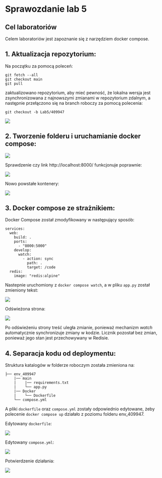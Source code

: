 # Sprawozdanie lab 5
## Cel laboratoriów
Celem laboratoriów jest zapoznanie się z narzędziem docker compose.

## 1. Aktualizacja repozytorium:
Na początku za pomocą poleceń:

```
git fetch --all
git checkout main
git pull
```

zaktualizowano repozytorium, aby mieć pewność, że lokalna wersja jest zsynchronizowana z najnowszymi zmianami w repozytorium zdalnym, 
a następnie przełączono się na branch roboczy za pomocą polecenia:

```
git checkout -b Lab5/409947
```

![](https://github.com/Ciotomate/dev-ops-sprawozdania/blob/main/Lab%205/ss1.png)

## 2. Tworzenie folderu i uruchamianie docker compose:

![](https://github.com/Ciotomate/dev-ops-sprawozdania/blob/main/Lab%205/ss2.png)

Sprawdzenie czy link http://localhost:8000/ funkcjonuje poprawnie:

![](https://github.com/Ciotomate/dev-ops-sprawozdania/blob/main/Lab%205/ss3.png)

Nowo powstałe kontenery:

![](https://github.com/Ciotomate/dev-ops-sprawozdania/blob/main/Lab%205/ss4.png)

## 3. Docker compose ze strażnikiem:

Docker Compose został zmodyfikowany w następujący sposób:

```
services:
  web:
    build: .
    ports:
      - "8000:5000"
    develop:
      watch:
        - action: sync
          path: .
          target: /code
  redis:
    image: "redis:alpine"
```
Nastepnie uruchomiony z ```docker compose watch```, a w pliku ```app.py``` został zmieniony tekst:

![](https://github.com/Ciotomate/dev-ops-sprawozdania/blob/main/Lab%205/ss5.png)

Odświeżona strona:

![](https://github.com/Ciotomate/dev-ops-sprawozdania/blob/main/Lab%205/ss6.png)

Po odświeżeniu strony treść uległa zmianie, ponieważ mechanizm *watch* automatycznie synchronizuje zmiany w kodzie. Licznik pozostał bez zmian, ponieważ jego stan jest przechowywany w Redisie.

## 4. Separacja kodu od deploymentu:

Struktura katalogów w folderze roboczym została zmieniona na:

```
├── env_409947
    |── main
    |    |── requirements.txt
    |    └── app.py 
    |── Docker
    |    └── Dockerfile
    └── compose.yml
```
A pliki ```dockerfile``` oraz ```compose.yml``` zostały odpowiednio edytowane, żeby polecenie ```docker compose up``` działało z poziomu folderu env_409947.

Edytowany ```dockerfile```:

![](https://github.com/Ciotomate/dev-ops-sprawozdania/blob/main/Lab%205/ss7.png)

Edytowany ```compose.yml```:

![](https://github.com/Ciotomate/dev-ops-sprawozdania/blob/main/Lab%205/ss8.png)

Potwierdzenie działania:

![](https://github.com/Ciotomate/dev-ops-sprawozdania/blob/main/Lab%205/ss9.png)

